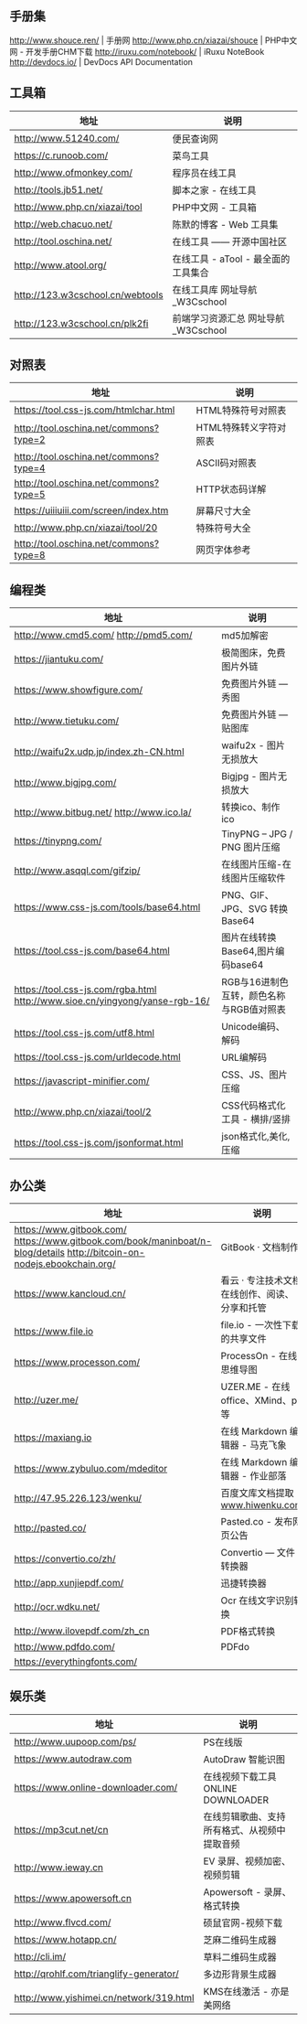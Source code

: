 
## 手册集

http://www.shouce.ren/ | 手册网
http://www.php.cn/xiazai/shouce | PHP中文网 - 开发手册CHM下载
http://iruxu.com/notebook/ | iRuxu NoteBook
http://devdocs.io/ | DevDocs API Documentation

## 工具箱

地址 | 说明
---|---
http://www.51240.com/ | 便民查询网
https://c.runoob.com/ | 菜鸟工具
http://www.ofmonkey.com/ | 程序员在线工具
http://tools.jb51.net/ | 脚本之家 - 在线工具
http://www.php.cn/xiazai/tool | PHP中文网 - 工具箱
http://web.chacuo.net/ | 陈默的博客 - Web 工具集
http://tool.oschina.net/ | 在线工具 —— 开源中国社区
http://www.atool.org/ | 在线工具 - aTool - 最全面的工具集合
http://123.w3cschool.cn/webtools | 在线工具库 网址导航_W3Cschool
http://123.w3cschool.cn/plk2fi | 前端学习资源汇总 网址导航_W3Cschool


## 对照表

地址 | 说明
---|---
https://tool.css-js.com/htmlchar.html | HTML特殊符号对照表
http://tool.oschina.net/commons?type=2 | HTML特殊转义字符对照表
http://tool.oschina.net/commons?type=4 | ASCII码对照表
http://tool.oschina.net/commons?type=5 | HTTP状态码详解
https://uiiiuiii.com/screen/index.htm | 屏幕尺寸大全
http://www.php.cn/xiazai/tool/20 | 特殊符号大全
http://tool.oschina.net/commons?type=8 | 网页字体参考


## 编程类

地址 | 说明
---|---
http://www.cmd5.com/ http://pmd5.com/ | md5加解密
https://jiantuku.com/ | 极简图床，免费图片外链
https://www.showfigure.com/ | 免费图片外链 — 秀图
http://www.tietuku.com/ | 免费图片外链 — 贴图库
http://waifu2x.udp.jp/index.zh-CN.html | waifu2x - 图片无损放大
http://www.bigjpg.com/ | Bigjpg - 图片无损放大
http://www.bitbug.net/ http://www.ico.la/ | 转换ico、制作ico
https://tinypng.com/ | TinyPNG – JPG / PNG 图片压缩
http://www.asqql.com/gifzip/ | 在线图片压缩-在线图片压缩软件
https://www.css-js.com/tools/base64.html | PNG、GIF、JPG、SVG 转换Base64
https://tool.css-js.com/base64.html | 图片在线转换Base64,图片编码base64
https://tool.css-js.com/rgba.html http://www.sioe.cn/yingyong/yanse-rgb-16/ | RGB与16进制色互转，颜色名称与RGB值对照表
https://tool.css-js.com/utf8.html | Unicode编码、解码
https://tool.css-js.com/urldecode.html | URL编解码
https://javascript-minifier.com/ | CSS、JS、图片压缩
http://www.php.cn/xiazai/tool/2 | CSS代码格式化工具  - 横排/竖排
https://tool.css-js.com/jsonformat.html | json格式化,美化,压缩


## 办公类

地址 | 说明
---|---
https://www.gitbook.com/ https://www.gitbook.com/book/maninboat/n-blog/details http://bitcoin-on-nodejs.ebookchain.org/ | GitBook · 文档制作
https://www.kancloud.cn/ | 看云 · 专注技术文档在线创作、阅读、分享和托管
https://www.file.io | file.io - 一次性下载的共享文件
https://www.processon.com/ | ProcessOn - 在线思维导图
http://uzer.me/ | UZER.ME - 在线office、XMind、ps等
https://maxiang.io | 在线 Markdown 编辑器 - 马克飞象
https://www.zybuluo.com/mdeditor | 在线 Markdown 编辑器 - 作业部落
http://47.95.226.123/wenku/ | 百度文库文档提取 - www.hiwenku.com
http://pasted.co/ | Pasted.co - 发布网页公告
https://convertio.co/zh/ | Convertio — 文件转换器
http://app.xunjiepdf.com/ | 迅捷转换器
http://ocr.wdku.net/ | Ocr 在线文字识别转换
http://www.ilovepdf.com/zh_cn | PDF格式转换
http://www.pdfdo.com/ | PDFdo | 在线免费处理转换
https://everythingfonts.com/ | 


## 娱乐类

地址 | 说明
---|---
http://www.uupoop.com/ps/ | PS在线版
https://www.autodraw.com | AutoDraw 智能识图
https://www.online-downloader.com/ | 在线视频下载工具 ONLINE DOWNLOADER
https://mp3cut.net/cn | 在线剪辑歌曲、支持所有格式、从视频中提取音频
http://www.ieway.cn | EV 录屏、视频加密、视频剪辑
https://www.apowersoft.cn | Apowersoft - 录屏、格式转换
http://www.flvcd.com/ | 硕鼠官网-视频下载
https://www.hotapp.cn/ | 芝麻二维码生成器
http://cli.im/ | 草料二维码生成器
http://qrohlf.com/trianglify-generator/ | 多边形背景生成器
http://www.yishimei.cn/network/319.html | KMS在线激活 - 亦是美网络



